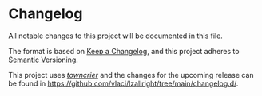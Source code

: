# Changelog

All notable changes to this project will be documented in this file.

The format is based on [Keep a Changelog](https://keepachangelog.com/en/1.0.0/), and this project adheres to [Semantic Versioning](https://semver.org/spec/v2.0.0.html).

This project uses [_towncrier_](https://towncrier.readthedocs.io/) and the changes for the upcoming release can be found in <https://github.com/vlaci/lzallright/tree/main/changelog.d/>.

<!-- towncrier release notes start -->
